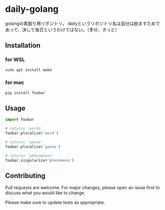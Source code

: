 # daily-golang

golangの素振り用リポジトリ。
dailyというリポジトリ名は自分は励ますためであって、決して毎日というわけではない。（多分、きっと）


## Installation

### for WSL
```bash
sudo apt install make
```

### for mac

```bash
pip install foobar
```

## Usage

```python
import foobar

# returns 'words'
foobar.pluralize('word')

# returns 'geese'
foobar.pluralize('goose')

# returns 'phenomenon'
foobar.singularize('phenomena')
```

## Contributing

Pull requests are welcome. For major changes, please open an issue first
to discuss what you would like to change.

Please make sure to update tests as appropriate.

